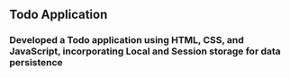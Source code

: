 ## Todo Application
### Developed a Todo application using HTML, CSS, and JavaScript, incorporating Local and Session storage for data persistence
